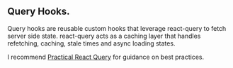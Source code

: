 ## Query Hooks.

Query hooks are reusable custom hooks that leverage react-query to fetch server side state. react-query acts
as a caching layer that handles refetching, caching, stale times and async loading states.

I recommend [Practical React Query](https://tkdodo.eu/blog/practical-react-query) for guidance on best practices.
